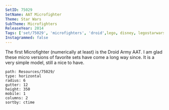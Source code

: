 ```yaml
---
SetID: 75029
SetName: AAT Microfighter
Theme: Star Wars
SubTheme: Microfighters
ReleaseYear: 2014
Tags: ['set/75029', 'microfighters', 'droid',lego, disney, legostarwars, starwarslego, starwarsgeeks, starwarscollector, afol, minifig, minifigs, legoaddict, legoworld, legomania, legofan, legophoto, legophoto, legophotography]
Instagrammed: false
---
```


The first Microfighter (numerically at least) is the Droid Army AAT. I am glad these micro versions of favorite sets have come a long way since. It is a very simple model, still a nice to have.

```img-gallery
path: Resources/75029/
type: horizontal
radius: 6
gutter: 12
height: 350
mobile: 1
columns: 2
sortby: ctime
```

